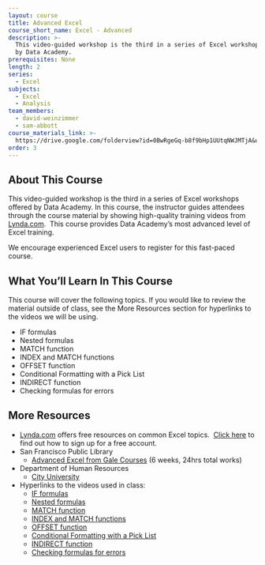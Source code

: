 ```yaml
---
layout: course
title: Advanced Excel
course_short_name: Excel - Advanced
description: >-
  This video-guided workshop is the third in a series of Excel workshops offered
  by Data Academy.
prerequisites: None
length: 2
series:
  - Excel
subjects:
  - Excel
  - Analysis
team_members:
  - david-weinzimmer
  - sam-abbott
course_materials_link: >-
  https://drive.google.com/folderview?id=0BwRgeGq-b8f9bHp1UUtqNWJMTjA&usp=sharing
order: 3
---
```


## About This Course

This video-guided workshop is the third in a series of Excel workshops offered by Data Academy. In this course, the instructor guides attendees through the course material by showing high-quality training videos from [Lynda.com](https://drive.google.com/file/d/0BwRgeGq-b8f9eVNXQU9BNEJJVHc/view?usp=sharing). &nbsp;This course provides Data Academy’s most advanced level of Excel training.

We encourage experienced Excel users to register for this fast-paced course.

## What You’ll Learn In This Course

This course will cover the following topics. If you would like to review the material outside of class, see the More Resources section for hyperlinks to the videos we will be using.

* IF formulas
* Nested formulas
* MATCH function
* INDEX and MATCH functions
* OFFSET function
* Conditional Formatting with a Pick List
* INDIRECT function
* Checking formulas for errors

## More Resources

* [Lynda.com](https://www.lynda.com/) offers free resources on common Excel topics. &nbsp;[Click here](https://drive.google.com/file/d/0BwRgeGq-b8f9eVNXQU9BNEJJVHc/view?usp=sharing) to find out how to sign up for a free account.
* San Francisco Public Library
  * [Advanced Excel from Gale Courses](http://education.gale.com/l-sfpl/SearchResults.aspx?SearchTerms=Advanced+Excel)&nbsp;(6 weeks, 24hrs total works)
* Department of Human Resources
  * [City University](http://sfdhr.org/city-university)
* Hyperlinks to the videos used in class:
  * [IF formulas](https://www.lynda.com/Excel-tutorials/logical-tests/431188/463312-4.html)
  * [Nested formulas](https://www.lynda.com/Excel-tutorials/Expanding-nested-statements/431188/463313-4.html)
  * [MATCH function](https://www.lynda.com/Excel-tutorials/Locating-data-MATCH-function/431188/463322-4.html)
  * [INDEX and MATCH functions](https://www.lynda.com/Excel-tutorials/Using-MATCH-INDEX-functions-together/431188/463324-4.html)
  * [OFFSET function](https://www.lynda.com/Excel-tutorials/Use-OFFSET-function-tabulating-moving-data/363001/511305-4.html)
  * [Conditional Formatting with a Pick List](https://www.lynda.com/Excel-tutorials/Creating-Variable-Conditional-Formatting-Rules/363001/447337-4.html)
  * [INDIRECT function](https://www.lynda.com/Excel-tutorials/Returning-references-INDIRECT-function/431188/463362-4.html)
  * [Checking formulas for errors](https://www.lynda.com/Excel-tutorials/Debugging-formulas-F9-key/431188/463300-4.html)